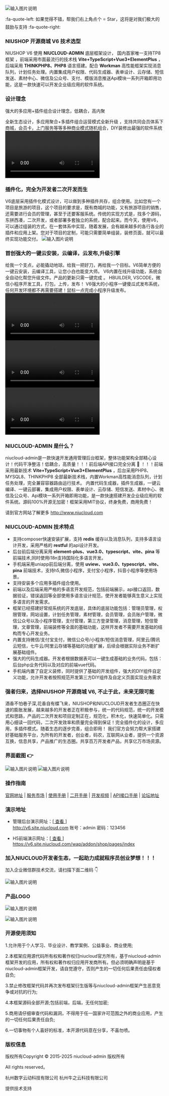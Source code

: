 ![输入图片说明](https://media.niucloud.com/1712133019020249f332e83457a01a6799472e0495_aliyun.png)


 :fa-quote-left: 如果觉得不错，帮我们右上角点个 ⭐ Star，这将是对我们极大的鼓励与支持 :fa-quote-right: 

### NIUSHOP 开源商城 V6 技术选型
NIUSHOP V6 使用  **NIUCLOUD-ADMIN**  底层框架设计， 国内首家唯一支持TP8框架 ，前端采用市面最流行的技术栈  **Vite+TypeScript+Vue3+ElementPlus** ，后端采用 **THINKPHP8、PHP8** 语言搭建。配合 **Workman** 高性能框架实现消息队列，计划任务处理。内置集成用户权限、代码生成器、表单设计、云存储、短信发送、素材中心、微信及公众号、支付、模版消息推送Api模块一系列开箱即用功能，这是一款快速可以开发企业级应用的软件系统。


### 设计理念

强大的多应用+插件组合设计理念，低耦合，高内聚

全新生态设计，多应用聚合+多插件组合运营模式全新升级 ，支持共同会员体系下商城，会员卡，上门服务等等多种商业模式随机组合，DIY装修出最强的软件系统
![输入图片说明](https://media.niucloud.com/17121359313a683829f636b46eed943e837f6acb6a_aliyun.mp4)

### 插件化，完全为开发者二次开发而生
V6底层采用插件化模式设计，可以做到多种插件共存，组合使用。比如您有一个项目是旅游的项目，这个项目的要求是，既有商城的功能，又有旅游项目的销售，还需要进行会员的管理，甚至于还要客服系统。传统的实现方式是，找多个源码，东拼西凑，二次开发，或者部署多套独立的系统，配合起来。而今天，使用V6，可以通过组装的方式，在一套体系中实现，随着发展，会有越来越多的各行各业的插件和应用上架。您对于项目的定制，可能只需要简单组装，装修页面，就可以最终实现功能交付。
![输入图片说明](https://www.niushop.com/app/web/view/public/img/product/b2cv6/addon-right.png)

### 首创强大的一键云安装，云编译，云发布,升级引擎
给我一个支点，必能撬动地球。给我一把好刀，再给我一个目标。V6简单方便的一键云安装，云编译工具，让您小白也能变大师。
V6内置在线升级功能，系统会全自动化帮您升级文件。产品的更新只需一键完成 。
HBUILDER, VSCODE，微信小程序开发工具，打包，上传，发布！ V6强大的小程序一键傻瓜式发布系统，任何开发环境都不再需要搭建！鼠标一点完成小程序升级发布。
![输入图片说明](https://media.niucloud.com/171214000404e2574b6bfa3ff0a05fafbbb93ea23b_aliyun.mp4)
![输入图片说明](https://media.niucloud.com/17121421916f5969317fac428cb7001711e93d8ae3_aliyun.mp4)
![输入图片说明](https://media.niucloud.com/17121430761c9bef9042d7275c4227993149ddb2df_aliyun.mp4)

### NIUCLOUD-ADMIN 是什么？
niucloud-admin是一款快速开发通用管理后台框架，整体功能架构全部精心设计！代码干净整洁！低耦合，高质量！！！前后端API接口完全分离 :raised_hands: ！！！前端采用最新技术 **Vite+TypeScript+Vue3+ElementPlus** ，后台采用PHP8、MYSQL8、THINKPHP8 全部最新技术栈，内置Workman高性能消息队列，计划任务处理，完全兼容容器路由运行技术。 内置代码生成器，插件生成器，一键云编译、一键云部署，集成用户权限、表单设计、云存储、短信发送、素材中心、微信及公众号、Api模块一系列开箱即用功能，是一款快速搭建开发企业级应用的软件系统。源码100%开源无加密！框架采用MIT协议，终身免费，商用免费！

请到官方网站了解更多 http://www.niucloud.com

### NIUCLOUD-ADMIN 技术特点 

- 支持composer快速安装扩展，支持 **redis** 缓存以及消息队列，支持多语言设计开发，采用严格的 **restful** 的api设计开发。
- 后台前后端分离采用 **element-plus、vue3.0、typescript、vite、pina** 等前端技术,同时使用i18n支持国际化多语言开发。
- 手机端采用uniapp前后端分离，使用 **uview、vue3.0、typescript、vite、pina** 前端技术，支持h5,微信小程序，支付宝小程序，抖音小程序等使用场景。
- 支持安装多个应用多插件组合使用。
- 前端以及后端采用严格的多语言开发规范，包括前端展示，api接口返回，数据验证，错误返回等全部使用多语言设计规范，使开发者能够真生意义上实现多语言的开发需求。
- 框架已经搭建好常规系统的开发底层，具体的底层功能包括：管理员管理，权限管理，网站设置，计划任务管理，素材管理，会员管理，会员账户管理，微信公众号以及小程序管理，支付管理，第三方登录管理，消息管理，短信管理，文章管理，前端装修等全面的基础功能，这样开发者不需要开发基础的结构而专心开发业务。
- 内置支持微信/支付宝支付，微信公众号/小程序/短信消息管理，阿里云/腾讯云短信，七牛云/阿里云存储等基础的功能扩展，后续会根据实际业务不断扩展基础组件。
- 强大的代码生成器。开发者根据数据表可以一键生成基础的业务代码，包括：后台php业务代码以及对应的前端vue代码。
- 手机端内置了自定义装修，同时提供了基础的开发组件，强大的DIY组件自定义功能，允许开发者按照规范开发第三方DIY组件及自定义页面实现业务需求


### 强者归来，选择NIUSHOP 开源商城 V6, 不止于此，未来无限可能

酒香不怕巷子深,花香自有蝶飞来，NIUSHOP和NIUCLOUD开发者生态圈正在快速的膨胀发展，越来越多的开发者正在积极参与，统一的代码规范，统一的开发模式和思路，产品的二次开发和项目定制正在，规范化，积木化，快速简单化。只需用心细读一回代码，二次开发效率和质量完全得到保证！完全插件化的设计，多应用，多插件模式。随着生态的逐步完善，组合即用！ 我们官方会努力帮大家搭建好基础服务平台，为所有的开发者，创业者，码农，互联网从业者，提供一个资源互换，信息共享，产品推广的生态圈。共享百万开发者产品，共享亿万市场资源。


### 界面截图  :point_right: 
![输入图片说明](https://media.niucloud.com/1712132244c781785a8822b281c8d03f10134c9f97_aliyun.png)
![输入图片说明](https://media.niucloud.com/17121362221b4f7f3c15be7077a4fb351a829f1b35_aliyun.png)



### 操作指南
 [官网地址](https://www.niushop.com)
 | [服务市场](https://www.niucloud.com)
 | [使用手册](https://www.niucloud.com/doc)
 | [二开手册](https://www.niucloud.com/doc)
 | [开发视频](https://www.niucloud.com/doc)
 | [API接口手册](https://api.niucloud.com/apidoc.html?target_id=001)
 | [论坛地址](https://bbs.niucloud.com)

### 演示地址
- 管理后台演示网址：[<a href='http://v6.site.niucloud.com/' target="_blank"> 查看 </a>]       
<a href='http://v6.site.niucloud.com/' target="_blank">http://v6.site.niucloud.com     账号：admin  密码：123456

- H5前端演示网址：[<a href='https://v6.site.niucloud.com/wap/addon/shop/pages/index' target="_blank"> 查看 </a>]       
<a href='https://v6.site.niucloud.com/wap/addon/shop/pages/index' target="_blank">https://v6.site.niucloud.com/wap/addon/shop/pages/index 

### 加入NIUCLOUD开发者生态，一起助力成就程序员创业梦想！！！

加入企业微信群技术交流，请扫描下面二维码 :point_down: 

![输入图片说明](https://media.niucloud.com/170312377249fc5bc70c5f914fda3d7c5cf3413ddc_aliyun.jpg)


### 产品LOGO
![输入图片说明](https://foruda.gitee.com/avatar/1682227978769691031/1342405_niushop_1682227978.png)

![输入图片说明](https://www.niucloud.com/_nuxt/login_logo.650a27e2.png)


### 开源使用须知

1.允许用于个人学习、毕业设计、教学案例、公益事业、商业使用;

2.本框架应用源代码所有权和著作权归niucloud官方所有，基于niucloud-admin框架开发的应用，所有权和著作权归应用开发商所有。但必须明确声明是基于niucloud-admin框架开发，请自觉遵守，否则产生的一切任何后果责任由侵权者自负;

3.禁止修改框架代码并再次发布框架衍生版等与niucloud-admin框架产生恶意竞争或对抗的行为;

4.本框架源码全部开源;包括前端，后端，无任何加密;

5.商用请仔细审查代码和漏洞，不得用于任一国家许可范围之外的商业应用，产生的一切任何后果责任自负;

6.一切事物有个人喜好的标准，本开源代码意在分享，不喜勿喷。


### 版权信息
版权所有Copyright © 2015-2025 niucloud-admin 版权所有

All rights reserved。

杭州数字云动科技有限公司 
杭州牛之云科技有限公司 

提供技术支持